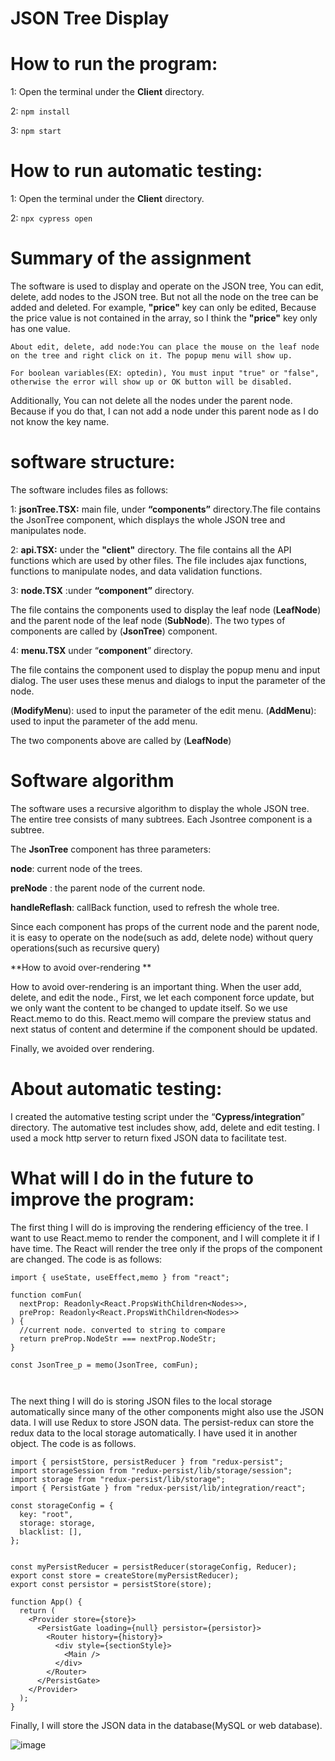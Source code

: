 # JSON Tree Display
# How to run the program:

1: Open the terminal under the **Client** directory.

2: ```npm install```

3: ```npm start```

# How to run automatic testing:

1: Open the terminal under the **Client** directory.

2: ```npx cypress open```

# Summary of the assignment

The software is used to display and operate on the JSON tree, You can edit, delete, add nodes to the JSON tree.
But not all the node on the tree can be added and deleted. For example, **"price"** key can only be edited, Because 
the price value is not contained in the array, so I think the **"price"** key only has one value.

```About edit, delete, add node:You can place the mouse on the leaf node on the tree and right click on it. The popup menu will show up. ```

```For boolean variables(EX: optedin), You must input "true" or "false", otherwise the error will show up or OK button will be disabled.```

Additionally, You can not delete all the nodes under the parent node. Because if you do that, I can not add a node under this parent node as I do not know the
key name.

# software structure: #

The software includes files as follows:

1: **jsonTree.TSX:** main file, under **“components”** directory.The file contains the JsonTree component, which displays the whole JSON tree and manipulates node.

2:  **api.TSX:** under the **"client"** directory. The file contains all the API functions which are used by other files. The file includes ajax functions, functions to manipulate nodes, and data validation functions.

3: **node.TSX** :under **“component”** directory.

The file contains the components used to display the leaf node (**LeafNode**) and the parent node of the leaf node
(**SubNode**). The two types of components are called by (**JsonTree**) component.

4: **menu.TSX** under “**component**” directory.

The file contains the component used to display the popup menu and input dialog. The user uses these menus and dialogs
to input the parameter of the node. 

(**ModifyMenu**): used to input the parameter of the edit menu.
(**AddMenu**): used to input the parameter of the add menu.

The two components above are called by (**LeafNode**)

# Software algorithm #

The software uses a recursive algorithm to display the whole JSON tree. The entire tree consists of many subtrees.
Each Jsontree component is a subtree.

The **JsonTree** component has three parameters:

**node**: current node of the trees.

**preNode** : the parent node of the current node.

**handleReflash**: callBack function, used to refresh the whole tree.

Since each component has props of the current node and the parent node, it is easy to operate on the node(such as add, delete node) without 
query operations(such as recursive query)

**How to avoid over-rendering **

How to avoid over-rendering is an important thing. When the user add, delete, and edit the node., First, we let each component force update, but we only want the content to be changed to update itself. So we use React.memo to do this. React.memo will compare the preview status and next status of content and determine if the component should be updated.

Finally, we avoided over rendering.

# About automatic testing: # 

I created the automative testing script under the “**Cypress/integration**” directory. The automative test includes show, add, delete and edit testing.
I used a mock http server to return fixed JSON data to facilitate test.

# What will I do in the future to improve the program: #

The first thing I will do is improving the rendering efficiency of the tree. I want to use React.memo to render the component, and I will complete it if I have time. The React will render the tree only if the props of the component are changed. The code is as follows:
```
import { useState, useEffect,memo } from "react";

function comFun(
  nextProp: Readonly<React.PropsWithChildren<Nodes>>,
  preProp: Readonly<React.PropsWithChildren<Nodes>>
) {
  //current node. converted to string to compare
  return preProp.NodeStr === nextProp.NodeStr;
}

const JsonTree_p = memo(JsonTree, comFun);



```
The next thing I will do is storing JSON files to the local storage automatically since many of the other components might also use the JSON data. I will use Redux to store JSON data. The persist-redux can store the redux data to the local storage automatically. I have used it in another object. The code is as follows.
```
import { persistStore, persistReducer } from "redux-persist";
import storageSession from "redux-persist/lib/storage/session";
import storage from "redux-persist/lib/storage";
import { PersistGate } from "redux-persist/lib/integration/react";

const storageConfig = {
  key: "root", 
  storage: storage, 
  blacklist: [], 
};


const myPersistReducer = persistReducer(storageConfig, Reducer);
export const store = createStore(myPersistReducer);
export const persistor = persistStore(store);

function App() {
  return (
    <Provider store={store}>
      <PersistGate loading={null} persistor={persistor}>
        <Router history={history}>
          <div style={sectionStyle}>
            <Main />
          </div>
        </Router>
      </PersistGate>
    </Provider>
  );
}

```

Finally, I will store the JSON data in the database(MySQL or web database).

![image](https://github.com/ChunZhou1/jsonTree/blob/master/client/component_relationship.png)



